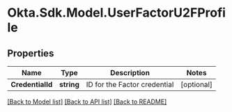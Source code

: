 # Okta.Sdk.Model.UserFactorU2FProfile

## Properties

Name | Type | Description | Notes
------------ | ------------- | ------------- | -------------
**CredentialId** | **string** | ID for the Factor credential | [optional] 

[[Back to Model list]](../README.md#documentation-for-models) [[Back to API list]](../README.md#documentation-for-api-endpoints) [[Back to README]](../README.md)

